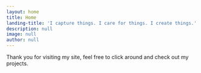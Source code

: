 ```yaml
---
layout: home
title: Home
landing-title: 'I capture things. I care for things. I create things.'
description: null
image: null
author: null
---
```


Thank you for visiting my site, feel free to click around and check out my projects.
